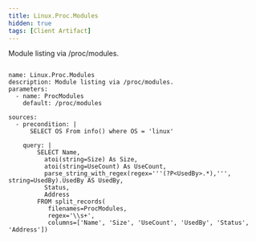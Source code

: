 ```yaml
---
title: Linux.Proc.Modules
hidden: true
tags: [Client Artifact]
---
```


Module listing via /proc/modules.

<pre><code class="language-yaml">
name: Linux.Proc.Modules
description: Module listing via /proc/modules.
parameters:
  - name: ProcModules
    default: /proc/modules

sources:
  - precondition: |
      SELECT OS From info() where OS = &#x27;linux&#x27;

    query: |
        SELECT Name,
          atoi(string=Size) As Size,
          atoi(string=UseCount) As UseCount,
          parse_string_with_regex(regex=&#x27;&#x27;&#x27;(?P&lt;UsedBy&gt;.*),&#x27;&#x27;&#x27;, string=UsedBy).UsedBy AS UsedBy,
          Status, 
          Address
        FROM split_records(
           filenames=ProcModules,
           regex=&#x27;\\s+&#x27;,
           columns=[&#x27;Name&#x27;, &#x27;Size&#x27;, &#x27;UseCount&#x27;, &#x27;UsedBy&#x27;, &#x27;Status&#x27;, &#x27;Address&#x27;])

</code></pre>

